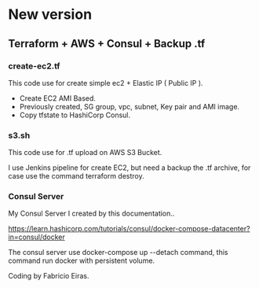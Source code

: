 # New version

## Terraform + AWS + Consul + Backup .tf

### create-ec2.tf

This code use for create simple ec2 + Elastic IP ( Public IP ).

   * Create EC2 AMI Based.
   * Previously created, SG group, vpc, subnet, Key pair and AMI image.
   * Copy tfstate to HashiCorp Consul.

### s3.sh

This code use for .tf upload on AWS S3 Bucket. 

I use Jenkins pipeline for create EC2, but need a backup the .tf archive, for case use the command terraform destroy.


### Consul Server

My Consul Server I created by this documentation..

https://learn.hashicorp.com/tutorials/consul/docker-compose-datacenter?in=consul/docker

The consul server use docker-compose up --detach command, this command run docker with persistent volume.


Coding by Fabricio Eiras.
